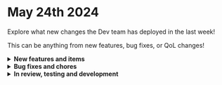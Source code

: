 # May 24th 2024

Explore what new changes the Dev team has deployed in the last week!

This can be anything from new features, bug fixes, or QoL changes!

<details>

<summary><strong>New features and items</strong></summary>

* Stay tuned for more updates!

</details>

<details>

<summary><strong>Bug fixes and chores</strong></summary>

* Fixed labels for pie and doughnut charts in App Platform
* Use the correct width property for accordion components in App Platform
* Add support for orgs that require immutable id's to the Microsoft Cloud Bundle
* Updated the Datto Autotask setup instructions
* Fixed the jinja uuid4 generator to return uuid4 strings not uuid7
* Added handling for message sizes that exceed kafka limits and return an accurate error message for those failures
* Added a notification to the form builder if the user attempts to navigate away with unsaved changes
* Added handling for database integration errors
* Ensure the context send to render_jinja are the correct data types
* Update Synnex integration name to TD SYNNEX Stellr
* Added a null check to fix a bug in App Platform data tables

</details>

<details>

<summary><strong>In review, testing and development</strong></summary>

* SAAS Alerts integration (In QA)
* ServiceNow integration (In development)
* Workflow version control (In Review)
* Add org mapping to Custom Integrations V2 (In Review)

</details>
